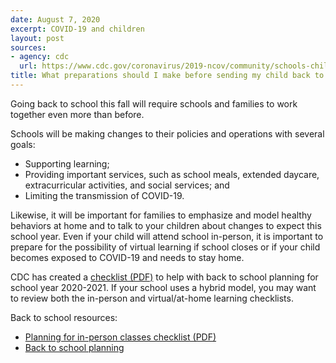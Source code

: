 ```yaml
---
date: August 7, 2020
excerpt: COVID-19 and children
layout: post
sources:
- agency: cdc
  url: https://www.cdc.gov/coronavirus/2019-ncov/community/schools-childcare/parent-checklist.html
title: What preparations should I make before sending my child back to school?
---
```


Going back to school this fall will require schools and families to work together even more than before. 

Schools will be making changes to their policies and operations with several goals: 
- Supporting learning; 
- Providing important services, such as school meals, extended daycare, extracurricular activities, and social services; and 
- Limiting the transmission of COVID-19. 

Likewise, it will be important for families to emphasize and model healthy behaviors at home and to talk to your children about changes to expect this school year. Even if your child will attend school in-person, it is important to prepare for the possibility of virtual learning if school closes or if your child becomes exposed to COVID-19 and needs to stay home.

CDC has created a [checklist (PDF)](https://www.cdc.gov/coronavirus/2019-ncov/community/pdf/Back-to-School-Planning-for-In-Person-Classes.pdf) to help with back to school planning for school year 2020-2021. If your school uses a hybrid model, you may want to review both the in-person and virtual/at-home learning checklists.

Back to school resources:
- [Planning for in-person classes checklist (PDF)](https://www.cdc.gov/coronavirus/2019-ncov/community/pdf/Back-to-School-Planning-for-In-Person-Classes.pdf)
- [Back to school planning](https://www.cdc.gov/coronavirus/2019-ncov/community/schools-childcare/parent-checklist.html#planning-in-person-classes)